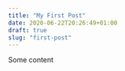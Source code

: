 ```yaml
---
title: "My First Post"
date: 2020-06-22T20:26:49+01:00
draft: true
slug: "first-post"
---
```


Some content